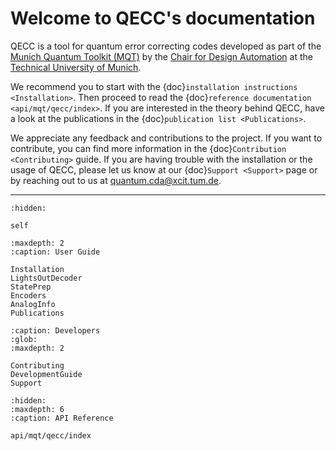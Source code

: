 # Welcome to QECC's documentation

QECC is a tool for quantum error correcting codes developed as part of the [Munich Quantum Toolkit (MQT)](https://mqt.readthedocs.io) by the [Chair for Design Automation](https://www.cda.cit.tum.de/) at the [Technical University of Munich](https://www.tum.de).

We recommend you to start with the {doc}`installation instructions <Installation>`.
Then proceed to read the {doc}`reference documentation <api/mqt/qecc/index>`.
If you are interested in the theory behind QECC, have a look at the publications in the {doc}`publication list <Publications>`.

We appreciate any feedback and contributions to the project. If you want to contribute, you can find more information in
the {doc}`Contribution <Contributing>` guide. If you are having trouble with the installation or the usage of QECC,
please let us know at our {doc}`Support <Support>` page or by reaching out to us at
[quantum.cda@xcit.tum.de](mailto:quantum.cda@xcit.tum.de).

---

```{toctree}
:hidden:

self
```

```{toctree}
:maxdepth: 2
:caption: User Guide

Installation
LightsOutDecoder
StatePrep
Encoders
AnalogInfo
Publications
```

```{toctree}
:caption: Developers
:glob:
:maxdepth: 2

Contributing
DevelopmentGuide
Support
```

```{toctree}
:hidden:
:maxdepth: 6
:caption: API Reference

api/mqt/qecc/index
```
